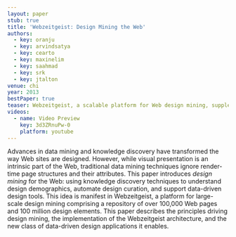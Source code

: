 ```yaml
---
layout: paper
stub: true
title: 'Webzeitgeist: Design Mining the Web'
authors:
  - key: oranju
  - key: arvindsatya
  - key: cearto
  - key: maxinelim
  - key: saahmad
  - key: srk
  - key: jtalton
venue: chi
year: 2013
bestPaper: true
teaser: Webzeitgeist, a scalable platform for Web design mining, supplements the data used in traditional Web content mining (yellow) with information about the visual appearance and structure of pages (blue) to enable a host of new design applications (green).
videos:
  - name: Video Preview
    key: 3d3ZRnuPw-0
    platform: youtube
---
```

Advances in data mining and knowledge discovery have transformed the way Web sites are designed. However, while visual presentation is an intrinsic part of the Web, traditional data mining techniques ignore render-time page structures and their attributes. This paper introduces <em>design mining</em> for the Web: using knowledge discovery techniques to understand design demographics, automate design curation, and support data-driven design tools. This idea is manifest in Webzeitgeist, a platform for large-scale design mining comprising a repository of over 100,000 Web pages and 100 million design elements. This paper describes the principles driving design mining, the implementation of the Webzeitgeist architecture, and the new class of data-driven design applications it enables.